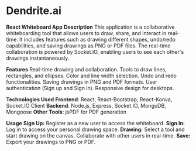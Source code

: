 # Dendrite.ai

**React Whiteboard App**
**Description**
This application is a collaborative whiteboarding tool that allows users to draw, share, and interact in real-time. It includes features such as drawing different shapes, undo/redo capabilities, and saving drawings as PNG or PDF files. The real-time collaboration is powered by Socket.IO, enabling users to see each other's drawings instantaneously.


**Features**
Real-time drawing and collaboration.
Tools to draw lines, rectangles, and ellipses.
Color and line width selection.
Undo and redo functionalities.
Saving drawings in PNG and PDF formats.
User authentication (Sign up and Sign in).
Responsive design for desktops.

**Technologies Used**
**Frontend**: React, React-Bootstrap, React-Konva, Socket.IO Client
**Backend**: Node.js, Express, Socket.IO, MongoDB, Mongoose
**Other** **Tools**: jsPDF for PDF generation

**Usage**
**Sign Up:** Register as a new user to access the whiteboard.
**Sign In:** Log in to access your personal drawing space.
**Drawing:** Select a tool and start drawing on the canvas. Collaborate with other users in real-time.
**Save:** Export your drawings to PNG or PDF.
